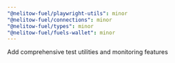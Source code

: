 ```yaml
---
"@nelitow-fuel/playwright-utils": minor
"@nelitow-fuel/connections": minor
"@nelitow-fuel/types": minor
"@nelitow-fuel/fuels-wallet": minor
---
```


Add comprehensive test utilities and monitoring features
